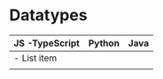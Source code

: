 # Datatypes
|JS -TypeScript  |Python  |Java  |
|--|--|--|
|- List item
 |  |



<!--stackedit_data:
eyJoaXN0b3J5IjpbLTg3ODIyODg0MywtMTIwNDQyODYzOSwxNj
E5OTM1MjNdfQ==
-->